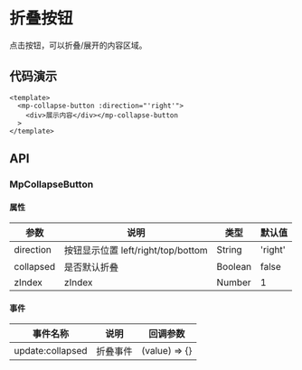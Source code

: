 # 折叠按钮

点击按钮，可以折叠/展开的内容区域。

## 代码演示

```vue
<template>
  <mp-collapse-button :direction="'right'">
    <div>展示内容</div></mp-collapse-button
  >
</template>
```

## API

### MpCollapseButton

#### 属性

| 参数      | 说明                               | 类型    | 默认值  |
| --------- | ---------------------------------- | ------- | ------- |
| direction | 按钮显示位置 left/right/top/bottom | String  | 'right' |
| collapsed | 是否默认折叠                       | Boolean | false   |
| zIndex    | zIndex                             | Number  | 1       |

#### 事件

| 事件名称         | 说明     | 回调参数      |
| ---------------- | -------- | ------------- |
| update:collapsed | 折叠事件 | (value) => {} |
